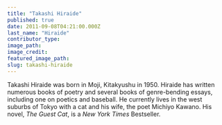 ```yaml
---
title: "Takashi Hiraide"
published: true
date: 2011-09-08T04:21:00.000Z
last_name: "Hiraide"
contributor_type:
image_path:
image_credit:
featured_image_path:
slug: takashi-hiraide
---
```


Takashi Hiraide was born in Moji, Kitakyushu in 1950. Hiraide has written numerous books of poetry and several books of genre-bending essays, including one on poetics and baseball. He currently lives in the west suburbs of Tokyo with a cat and his wife, the poet Michiyo Kawano. His novel, _The Guest Cat_, is a _New York Times_ Bestseller.

